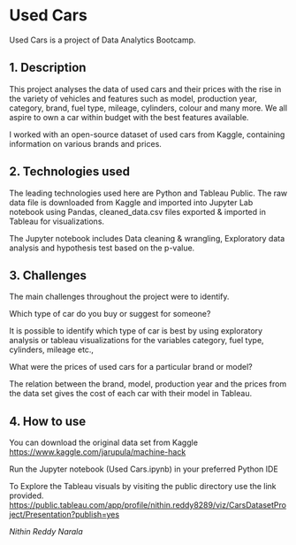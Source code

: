 # Used Cars

Used Cars is a project of Data Analytics Bootcamp.

## 1. Description

This project analyses the data of used cars and their prices with the rise in the variety of vehicles and features such as model, production year, category, brand, fuel type, mileage, cylinders, colour and many more. We all aspire to own a car within budget with the best features available.

I worked with an open-source dataset of used cars from Kaggle, containing information on various brands and prices.

## 2. Technologies used

The leading technologies used here are Python and Tableau Public. The raw data file is downloaded from Kaggle and imported into Jupyter Lab notebook using Pandas, cleaned_data.csv files exported & imported in Tableau for visualizations.

The Jupyter notebook includes Data cleaning & wrangling, Exploratory data analysis and hypothesis test based on the p-value.

## 3. Challenges

The main challenges throughout the project were to identify.  

Which type of car do you buy or suggest for someone?
  
  It is possible to identify which type of car is best by using exploratory analysis or tableau visualizations for the variables category, fuel type, cylinders, mileage etc., 
  
What were the prices of used cars for a particular brand or model?
  
  The relation between the brand, model, production year and the prices from the data set gives the cost of each car with their model in Tableau.
  
## 4. How to use

You can download the original data set from Kaggle
https://www.kaggle.com/jarupula/machine-hack

Run the Jupyter notebook (Used Cars.ipynb) in your preferred Python IDE

To Explore the Tableau visuals by visiting the public directory use the link provided.
https://public.tableau.com/app/profile/nithin.reddy8289/viz/CarsDatasetProject/Presentation?publish=yes



_Nithin Reddy Narala_

      
      







